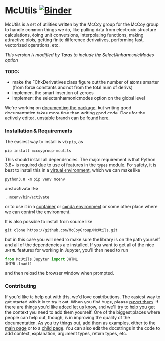 # McUtils [![Binder](https://mybinder.org/badge_logo.svg)](https://mybinder.org/v2/gh/mccoygroup/binder-mcutils/master?urlpath=git-pull%3Frepo%3Dhttps%253A%252F%252Fgithub.com%252Fmccoygroup%252FMcUtils%26urlpath%3Dlab%252Ftree%252FMcUtils%252Fbinder%252Findex.ipynb%26branch%3Dmaster)

McUtils is a set of utilities written by the McCoy group for the McCoy group to handle common things we do, like pulling data from electronic structure calculations, doing unit conversions, interpolating functions, making attractive plots, getting finite difference derivatives, performing fast, vectorized operations, etc.

*This version is modified by Taras to include the SelectAnharmonicModes option*
#### TODO:
- make the FChkDerivatives class figure out the number of atoms smarter (from
  force constants and not from the total num of derivs)
- implement the smart insertion of zeroes
- implement the selectanharmonicmodes option on the global level

We're working on [documenting the package](https://mccoygroup.github.io/References/Documentation/McUtils.html), but writing good documentation takes more time than writing good code.
Docs for the actively edited, unstable branch can be found [here](https://mccoygroup.github.io/McUtils).

### Installation & Requirements

The easiest way to install is via `pip`, as

```lang-shell
pip install mccoygroup-mcutils
```

This should install all dependencies. 
The major requirement is that Python 3.8+ is required due to use of features in the `types` module.
For safety, it is best to install this in a [virtual environment](https://docs.python.org/3.8/tutorial/venv.html), which we can make like

```lang-shell
python3.8 -m pip venv mcenv
```

and activate like

```lang-shell
. mcenv/bin/activate
```

or to use it in a [container](https://www.docker.com/) or [conda environment](https://docs.conda.io/projects/conda/en/latest/user-guide/tasks/manage-environments.html) or some other place where we can control the environment.

It is also possible to install from source like

```lang-shell
git clone https://github.com/McCoyGroup/McUtils.git
```

but in this case you will need to make sure the library is on the path yourself and all of the dependencies are installed.
If you want to get all of the nice `JHTML` features for working in Jupyter, you'll then need to run

```python
from McUtils.Jupyter import JHTML
JHTML.load()
```

and then reload the browser window when prompted.

### Contributing

If you'd like to help out with this, we'd love contributions.
The easiest way to get started with it is to try it out.
When you find bugs, please [report them](https://github.com/McCoyGroup/McUtils/issues/new?title=Bug%20Found:&labels=bug). 
If there are things you'd like added [let us know](https://github.com/McCoyGroup/McUtils/issues/new?title=Feature%20Request:&labels=enhancement), and we'll try to help you get the context you need to add them yourself.
One of the biggest places where people can help out, though, is in improving the quality of the documentation.
As you try things out, add them as examples, either to the [main page](https://mccoygroup.github.io/References/Documentation/McUtils.html#examples) or to a [child page](https://mccoygroup.github.io/References/Documentation/McUtils/Plots/Plots/Plot.html#examples).
You can also edit the docstrings in the code to add context, explanation, argument types, return types, etc.
